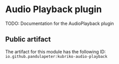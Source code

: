 # Audio Playback plugin
TODO: Documentation for the AudioPlayback plugin

## Public artifact
The artifact for this module has the following ID:
`io.github.pandulapeter:kubriko-audio-playback`
